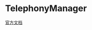 # TelephonyManager

[官方文档](https://developer.android.google.cn/reference/android/telephony/TelephonyManager)